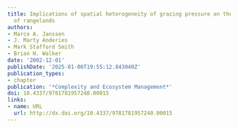 ```yaml
---
title: Implications of spatial heterogeneity of grazing pressure on the resilience
  of rangelands
authors:
- Marco A. Janssen
- J. Marty Anderies
- Mark Stafford Smith
- Brian H. Walker
date: '2002-12-01'
publishDate: '2025-01-06T19:55:12.843040Z'
publication_types:
- chapter
publication: '*Complexity and Ecosystem Management*'
doi: 10.4337/9781781957240.00015
links:
- name: URL
  url: http://dx.doi.org/10.4337/9781781957240.00015
---
```

